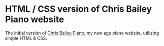 # HTML / CSS version of Chris Bailey Piano website
The initial version of [Chris Bailey Piano](chrisbaileypiano.com), my new age piano website, utilizing simple HTML & CSS.

